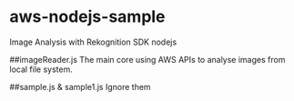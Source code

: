 # aws-nodejs-sample
Image Analysis with Rekognition SDK nodejs

##imageReader.js
The main core using AWS APIs to analyse images from local file system.

##sample.js & sample1.js
Ignore them
